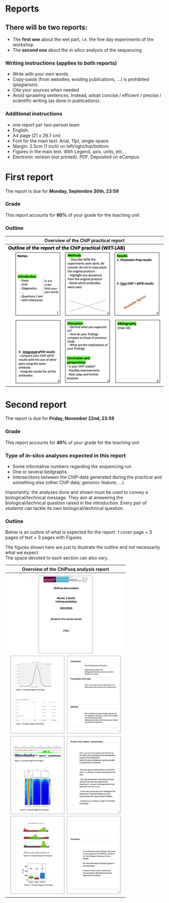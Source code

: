# Reports

## There will be two reports:
- The **first one** about the wet part, *i.e.* the five day experiments of the workshop
- The **second one** about the *in silico* analysis of the sequencing

### Writing instructions (applies to both reports)
  - Write with your own words. 
  - Copy-paste (from websites, existing publications, …) is prohibited (plagiarism). 
  - Cite your sources when needed
  - Avoid sprawling sentences. Instead, adopt concise / efficient / precise / scientific writing (as done in publications).

### Additional instructions
  - one report per two-person team
  - English.
  - A4 page (21 x 29.7 cm)
  - Font for the main text: Arial, 11pt, single-space
  - Margin: 2.5cm (1 inch) on left/right/top/bottom
  - Figures in the main text. With Legend, axis, units, etc…
  - Electronic version (not printed). PDF. Deposited on eCampus.

# First report

The report is due for **Monday, Septembre 30th, 23:59**

### Grade
  This report accounts for **60%** of your grade for the teaching unit

### Outline
|<b>Overview of the ChIP practical report</b> |
|:--:|
| ![Report Overview](Pictures/Report.jpg) |



# Second report

The report is due for **Friday, November 22nd, 23:59**

### Grade
  This report accounts for **40%** of your grade for the teaching unit


### Type of in-silco analyses expected in this report

- Some informative numbers regarding the sequencing run
- One or several bedgraphs
- Intersections between the ChIP-data generated during the practical and something else (other ChIP data; genomic feature; ...)

Importantly: the analyses done and shown must be used to convey a biological/technical message. They aim at answering the biological/technical question raised in the introduction. Every pair of students can tackle its own biological/technical question.


### Outline
Below is an outline of what is expected for the report: 1 cover page + 3 pages of text + 3 pages with Figures.

The figures shown here are just to illustrate the outline and not necessarily what we expect.  
The space devoted to each section can also vary.


|<b>Overview of the ChIPseq analysis report</b> |
|:--:|
| ![Report Overview](Pictures/Report2.jpg) |